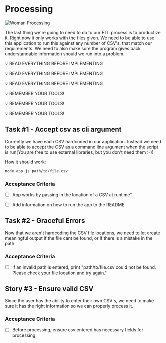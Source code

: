# Processing
![Woman Processing](https://1.bp.blogspot.com/-PBK5SXaStK8/X2I2x-YkduI/AAAAAAAAmoo/tcQvw2c2ULkVyYwTk_E2hcUQZvZWdafRgCLcBGAsYHQ/w640-h396/advantages-productized-business-model-turn-service-idea-into-product.jpg)

The last thing we're going to need to do to our ETL process is to productize it. Right now it only works with the files given. We need to be able to use this application to run this against any number of CSV's, that match our requirements. We need to also make sure the program gives back understandable information should we run into a problem.

:bulb: READ EVERYTHING BEFORE IMPLEMENTING
 
:bulb: READ EVERYTHING BEFORE IMPLEMENTING
 
:bulb: READ EVERYTHING BEFORE IMPLEMENTING


:bulb: REMEMBER YOUR TOOLS!
 
:bulb: REMEMBER YOUR TOOLS!
 
:bulb: REMEMBER YOUR TOOLS! 


## Task #1 - Accept csv as cli argument

Currently we have each CSV hardcoded in our application. Instead we need to be able to accept the CSV as a command line argument when the script is run(You are free to use external libraries, but you don't need them :-))

How it should work:
``` bash
node app.js path/to/file.csv
```

### Acceptance Criteria

- [ ] App works by passing in the location of a CSV at runtime"
- [ ] Add information on how to run the app to the README


## Task #2 - Graceful Errors

Now that we aren't hardcoding the CSV file locations, we need to let create meaningful output if the file cant be found, or if there is a mistake in the path

### Acceptance Criteria

- [ ] If an invalid path is entered, print "path/to/file.csv could not be found. Please check your file location and try again."


## Story #3 - Ensure valid CSV

Since the user has the ability to enter their own CSV's, we need to make sure it has the right information so we can properly process it.

### Acceptance Criteria
- [ ] Before processing, ensure csv entered has necessary fields for processing
